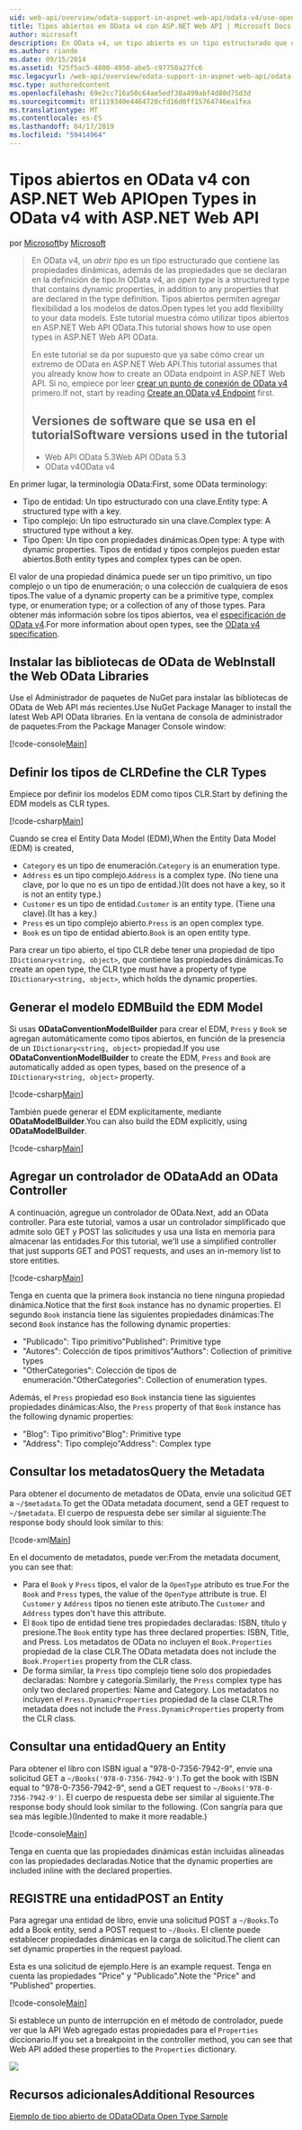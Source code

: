 ```yaml
---
uid: web-api/overview/odata-support-in-aspnet-web-api/odata-v4/use-open-types-in-odata-v4
title: Tipos abiertos en OData v4 con ASP.NET Web API | Microsoft Docs
author: microsoft
description: En OData v4, un tipo abierto es un tipo estructurado que contiene las propiedades dinámicas, además de las propiedades que se declaran en la definición de tipo. Abrir...
ms.author: riande
ms.date: 09/15/2014
ms.assetid: f25f5ac5-4800-4950-abe5-c97750a27fc6
msc.legacyurl: /web-api/overview/odata-support-in-aspnet-web-api/odata-v4/use-open-types-in-odata-v4
msc.type: authoredcontent
ms.openlocfilehash: 69e2cc716a50c64ae5edf38a499abf4d80d75d3d
ms.sourcegitcommit: 0f1119340e4464720cfd16d0ff15764746ea1fea
ms.translationtype: MT
ms.contentlocale: es-ES
ms.lasthandoff: 04/17/2019
ms.locfileid: "59414964"
---
```

# <a name="open-types-in-odata-v4-with-aspnet-web-api"></a><span data-ttu-id="f3721-104">Tipos abiertos en OData v4 con ASP.NET Web API</span><span class="sxs-lookup"><span data-stu-id="f3721-104">Open Types in OData v4 with ASP.NET Web API</span></span>

<span data-ttu-id="f3721-105">por [Microsoft](https://github.com/microsoft)</span><span class="sxs-lookup"><span data-stu-id="f3721-105">by [Microsoft](https://github.com/microsoft)</span></span>

> <span data-ttu-id="f3721-106">En OData v4, un *abrir tipo* es un tipo estructurado que contiene las propiedades dinámicas, además de las propiedades que se declaran en la definición de tipo.</span><span class="sxs-lookup"><span data-stu-id="f3721-106">In OData v4, an *open type* is a structured type that contains dynamic properties, in addition to any properties that are declared in the type definition.</span></span> <span data-ttu-id="f3721-107">Tipos abiertos permiten agregar flexibilidad a los modelos de datos.</span><span class="sxs-lookup"><span data-stu-id="f3721-107">Open types let you add flexibility to your data models.</span></span> <span data-ttu-id="f3721-108">Este tutorial muestra cómo utilizar tipos abiertos en ASP.NET Web API OData.</span><span class="sxs-lookup"><span data-stu-id="f3721-108">This tutorial shows how to use open types in ASP.NET Web API OData.</span></span>
> 
> <span data-ttu-id="f3721-109">En este tutorial se da por supuesto que ya sabe cómo crear un extremo de OData en ASP.NET Web API.</span><span class="sxs-lookup"><span data-stu-id="f3721-109">This tutorial assumes that you already know how to create an OData endpoint in ASP.NET Web API.</span></span> <span data-ttu-id="f3721-110">Si no, empiece por leer [crear un punto de conexión de OData v4](create-an-odata-v4-endpoint.md) primero.</span><span class="sxs-lookup"><span data-stu-id="f3721-110">If not, start by reading [Create an OData v4 Endpoint](create-an-odata-v4-endpoint.md) first.</span></span>
> 
> ## <a name="software-versions-used-in-the-tutorial"></a><span data-ttu-id="f3721-111">Versiones de software que se usa en el tutorial</span><span class="sxs-lookup"><span data-stu-id="f3721-111">Software versions used in the tutorial</span></span>
> 
> 
> - <span data-ttu-id="f3721-112">Web API OData 5.3</span><span class="sxs-lookup"><span data-stu-id="f3721-112">Web API OData 5.3</span></span>
> - <span data-ttu-id="f3721-113">OData v4</span><span class="sxs-lookup"><span data-stu-id="f3721-113">OData v4</span></span>


<span data-ttu-id="f3721-114">En primer lugar, la terminología OData:</span><span class="sxs-lookup"><span data-stu-id="f3721-114">First, some OData terminology:</span></span>

- <span data-ttu-id="f3721-115">Tipo de entidad: Un tipo estructurado con una clave.</span><span class="sxs-lookup"><span data-stu-id="f3721-115">Entity type: A structured type with a key.</span></span>
- <span data-ttu-id="f3721-116">Tipo complejo: Un tipo estructurado sin una clave.</span><span class="sxs-lookup"><span data-stu-id="f3721-116">Complex type: A structured type without a key.</span></span>
- <span data-ttu-id="f3721-117">Tipo Open: Un tipo con propiedades dinámicas.</span><span class="sxs-lookup"><span data-stu-id="f3721-117">Open type: A type with dynamic properties.</span></span> <span data-ttu-id="f3721-118">Tipos de entidad y tipos complejos pueden estar abiertos.</span><span class="sxs-lookup"><span data-stu-id="f3721-118">Both entity types and complex types can be open.</span></span>

<span data-ttu-id="f3721-119">El valor de una propiedad dinámica puede ser un tipo primitivo, un tipo complejo o un tipo de enumeración; o una colección de cualquiera de esos tipos.</span><span class="sxs-lookup"><span data-stu-id="f3721-119">The value of a dynamic property can be a primitive type, complex type, or enumeration type; or a collection of any of those types.</span></span> <span data-ttu-id="f3721-120">Para obtener más información sobre los tipos abiertos, vea el [especificación de OData v4](http://www.odata.org/documentation/odata-version-4-0/).</span><span class="sxs-lookup"><span data-stu-id="f3721-120">For more information about open types, see the [OData v4 specification](http://www.odata.org/documentation/odata-version-4-0/).</span></span>

## <a name="install-the-web-odata-libraries"></a><span data-ttu-id="f3721-121">Instalar las bibliotecas de OData de Web</span><span class="sxs-lookup"><span data-stu-id="f3721-121">Install the Web OData Libraries</span></span>

<span data-ttu-id="f3721-122">Use el Administrador de paquetes de NuGet para instalar las bibliotecas de OData de Web API más recientes.</span><span class="sxs-lookup"><span data-stu-id="f3721-122">Use NuGet Package Manager to install the latest Web API OData libraries.</span></span> <span data-ttu-id="f3721-123">En la ventana de consola de administrador de paquetes:</span><span class="sxs-lookup"><span data-stu-id="f3721-123">From the Package Manager Console window:</span></span>

[!code-console[Main](use-open-types-in-odata-v4/samples/sample1.cmd)]

## <a name="define-the-clr-types"></a><span data-ttu-id="f3721-124">Definir los tipos de CLR</span><span class="sxs-lookup"><span data-stu-id="f3721-124">Define the CLR Types</span></span>

<span data-ttu-id="f3721-125">Empiece por definir los modelos EDM como tipos CLR.</span><span class="sxs-lookup"><span data-stu-id="f3721-125">Start by defining the EDM models as CLR types.</span></span>

[!code-csharp[Main](use-open-types-in-odata-v4/samples/sample2.cs)]

<span data-ttu-id="f3721-126">Cuando se crea el Entity Data Model (EDM),</span><span class="sxs-lookup"><span data-stu-id="f3721-126">When the Entity Data Model (EDM) is created,</span></span>

- <span data-ttu-id="f3721-127">`Category` es un tipo de enumeración.</span><span class="sxs-lookup"><span data-stu-id="f3721-127">`Category` is an enumeration type.</span></span>
- <span data-ttu-id="f3721-128">`Address` es un tipo complejo.</span><span class="sxs-lookup"><span data-stu-id="f3721-128">`Address` is a complex type.</span></span> <span data-ttu-id="f3721-129">(No tiene una clave, por lo que no es un tipo de entidad.)</span><span class="sxs-lookup"><span data-stu-id="f3721-129">(It does not have a key, so it is not an entity type.)</span></span>
- <span data-ttu-id="f3721-130">`Customer` es un tipo de entidad.</span><span class="sxs-lookup"><span data-stu-id="f3721-130">`Customer` is an entity type.</span></span> <span data-ttu-id="f3721-131">(Tiene una clave).</span><span class="sxs-lookup"><span data-stu-id="f3721-131">(It has a key.)</span></span>
- <span data-ttu-id="f3721-132">`Press` es un tipo complejo abierto.</span><span class="sxs-lookup"><span data-stu-id="f3721-132">`Press` is an open complex type.</span></span>
- <span data-ttu-id="f3721-133">`Book` es un tipo de entidad abierto.</span><span class="sxs-lookup"><span data-stu-id="f3721-133">`Book` is an open entity type.</span></span>

<span data-ttu-id="f3721-134">Para crear un tipo abierto, el tipo CLR debe tener una propiedad de tipo `IDictionary<string, object>`, que contiene las propiedades dinámicas.</span><span class="sxs-lookup"><span data-stu-id="f3721-134">To create an open type, the CLR type must have a property of type `IDictionary<string, object>`, which holds the dynamic properties.</span></span>

## <a name="build-the-edm-model"></a><span data-ttu-id="f3721-135">Generar el modelo EDM</span><span class="sxs-lookup"><span data-stu-id="f3721-135">Build the EDM Model</span></span>

<span data-ttu-id="f3721-136">Si usas **ODataConventionModelBuilder** para crear el EDM, `Press` y `Book` se agregan automáticamente como tipos abiertos, en función de la presencia de un `IDictionary<string, object>` propiedad.</span><span class="sxs-lookup"><span data-stu-id="f3721-136">If you use **ODataConventionModelBuilder** to create the EDM, `Press` and `Book` are automatically added as open types, based on the presence of a `IDictionary<string, object>` property.</span></span>

[!code-csharp[Main](use-open-types-in-odata-v4/samples/sample3.cs)]

<span data-ttu-id="f3721-137">También puede generar el EDM explícitamente, mediante **ODataModelBuilder**.</span><span class="sxs-lookup"><span data-stu-id="f3721-137">You can also build the EDM explicitly, using **ODataModelBuilder**.</span></span>

[!code-csharp[Main](use-open-types-in-odata-v4/samples/sample4.cs)]

## <a name="add-an-odata-controller"></a><span data-ttu-id="f3721-138">Agregar un controlador de OData</span><span class="sxs-lookup"><span data-stu-id="f3721-138">Add an OData Controller</span></span>

<span data-ttu-id="f3721-139">A continuación, agregue un controlador de OData.</span><span class="sxs-lookup"><span data-stu-id="f3721-139">Next, add an OData controller.</span></span> <span data-ttu-id="f3721-140">Para este tutorial, vamos a usar un controlador simplificado que admite solo GET y POST las solicitudes y usa una lista en memoria para almacenar las entidades.</span><span class="sxs-lookup"><span data-stu-id="f3721-140">For this tutorial, we'll use a simplified controller that just supports GET and POST requests, and uses an in-memory list to store entities.</span></span>

[!code-csharp[Main](use-open-types-in-odata-v4/samples/sample5.cs)]

<span data-ttu-id="f3721-141">Tenga en cuenta que la primera `Book` instancia no tiene ninguna propiedad dinámica.</span><span class="sxs-lookup"><span data-stu-id="f3721-141">Notice that the first `Book` instance has no dynamic properties.</span></span> <span data-ttu-id="f3721-142">El segundo `Book` instancia tiene las siguientes propiedades dinámicas:</span><span class="sxs-lookup"><span data-stu-id="f3721-142">The second `Book` instance has the following dynamic properties:</span></span>

- <span data-ttu-id="f3721-143">"Publicado": Tipo primitivo</span><span class="sxs-lookup"><span data-stu-id="f3721-143">"Published": Primitive type</span></span>
- <span data-ttu-id="f3721-144">"Autores": Colección de tipos primitivos</span><span class="sxs-lookup"><span data-stu-id="f3721-144">"Authors": Collection of primitive types</span></span>
- <span data-ttu-id="f3721-145">"OtherCategories": Colección de tipos de enumeración.</span><span class="sxs-lookup"><span data-stu-id="f3721-145">"OtherCategories": Collection of enumeration types.</span></span>

<span data-ttu-id="f3721-146">Además, el `Press` propiedad eso `Book` instancia tiene las siguientes propiedades dinámicas:</span><span class="sxs-lookup"><span data-stu-id="f3721-146">Also, the `Press` property of that `Book` instance has the following dynamic properties:</span></span>

- <span data-ttu-id="f3721-147">"Blog": Tipo primitivo</span><span class="sxs-lookup"><span data-stu-id="f3721-147">"Blog": Primitive type</span></span>
- <span data-ttu-id="f3721-148">"Address": Tipo complejo</span><span class="sxs-lookup"><span data-stu-id="f3721-148">"Address": Complex type</span></span>

## <a name="query-the-metadata"></a><span data-ttu-id="f3721-149">Consultar los metadatos</span><span class="sxs-lookup"><span data-stu-id="f3721-149">Query the Metadata</span></span>

<span data-ttu-id="f3721-150">Para obtener el documento de metadatos de OData, envíe una solicitud GET a `~/$metadata`.</span><span class="sxs-lookup"><span data-stu-id="f3721-150">To get the OData metadata document, send a GET request to `~/$metadata`.</span></span> <span data-ttu-id="f3721-151">El cuerpo de respuesta debe ser similar al siguiente:</span><span class="sxs-lookup"><span data-stu-id="f3721-151">The response body should look similar to this:</span></span>

[!code-xml[Main](use-open-types-in-odata-v4/samples/sample6.xml?highlight=5,21)]

<span data-ttu-id="f3721-152">En el documento de metadatos, puede ver:</span><span class="sxs-lookup"><span data-stu-id="f3721-152">From the metadata document, you can see that:</span></span>

- <span data-ttu-id="f3721-153">Para el `Book` y `Press` tipos, el valor de la `OpenType` atributo es true.</span><span class="sxs-lookup"><span data-stu-id="f3721-153">For the `Book` and `Press` types, the value of the `OpenType` attribute is true.</span></span> <span data-ttu-id="f3721-154">El `Customer` y `Address` tipos no tienen este atributo.</span><span class="sxs-lookup"><span data-stu-id="f3721-154">The `Customer` and `Address` types don't have this attribute.</span></span>
- <span data-ttu-id="f3721-155">El `Book` tipo de entidad tiene tres propiedades declaradas: ISBN, título y presione.</span><span class="sxs-lookup"><span data-stu-id="f3721-155">The `Book` entity type has three declared properties: ISBN, Title, and Press.</span></span> <span data-ttu-id="f3721-156">Los metadatos de OData no incluyen el `Book.Properties` propiedad de la clase CLR.</span><span class="sxs-lookup"><span data-stu-id="f3721-156">The OData metadata does not include the `Book.Properties` property from the CLR class.</span></span>
- <span data-ttu-id="f3721-157">De forma similar, la `Press` tipo complejo tiene solo dos propiedades declaradas: Nombre y categoría.</span><span class="sxs-lookup"><span data-stu-id="f3721-157">Similarly, the `Press` complex type has only two declared properties: Name and Category.</span></span> <span data-ttu-id="f3721-158">Los metadatos no incluyen el `Press.DynamicProperties` propiedad de la clase CLR.</span><span class="sxs-lookup"><span data-stu-id="f3721-158">The metadata does not include the `Press.DynamicProperties` property from the CLR class.</span></span>

## <a name="query-an-entity"></a><span data-ttu-id="f3721-159">Consultar una entidad</span><span class="sxs-lookup"><span data-stu-id="f3721-159">Query an Entity</span></span>

<span data-ttu-id="f3721-160">Para obtener el libro con ISBN igual a "978-0-7356-7942-9", envíe una solicitud GET a `~/Books('978-0-7356-7942-9')`.</span><span class="sxs-lookup"><span data-stu-id="f3721-160">To get the book with ISBN equal to "978-0-7356-7942-9", send a GET request to `~/Books('978-0-7356-7942-9')`.</span></span> <span data-ttu-id="f3721-161">El cuerpo de respuesta debe ser similar al siguiente.</span><span class="sxs-lookup"><span data-stu-id="f3721-161">The response body should look similar to the following.</span></span> <span data-ttu-id="f3721-162">(Con sangría para que sea más legible.)</span><span class="sxs-lookup"><span data-stu-id="f3721-162">(Indented to make it more readable.)</span></span>

[!code-console[Main](use-open-types-in-odata-v4/samples/sample7.cmd?highlight=8-13,15-23)]

<span data-ttu-id="f3721-163">Tenga en cuenta que las propiedades dinámicas están incluidas alineadas con las propiedades declaradas.</span><span class="sxs-lookup"><span data-stu-id="f3721-163">Notice that the dynamic properties are included inline with the declared properties.</span></span>

## <a name="post-an-entity"></a><span data-ttu-id="f3721-164">REGISTRE una entidad</span><span class="sxs-lookup"><span data-stu-id="f3721-164">POST an Entity</span></span>

<span data-ttu-id="f3721-165">Para agregar una entidad de libro, envíe una solicitud POST a `~/Books`.</span><span class="sxs-lookup"><span data-stu-id="f3721-165">To add a Book entity, send a POST request to `~/Books`.</span></span> <span data-ttu-id="f3721-166">El cliente puede establecer propiedades dinámicas en la carga de solicitud.</span><span class="sxs-lookup"><span data-stu-id="f3721-166">The client can set dynamic properties in the request payload.</span></span>

<span data-ttu-id="f3721-167">Esta es una solicitud de ejemplo.</span><span class="sxs-lookup"><span data-stu-id="f3721-167">Here is an example request.</span></span> <span data-ttu-id="f3721-168">Tenga en cuenta las propiedades "Price" y "Publicado".</span><span class="sxs-lookup"><span data-stu-id="f3721-168">Note the "Price" and "Published" properties.</span></span>

[!code-console[Main](use-open-types-in-odata-v4/samples/sample8.cmd?highlight=10)]

<span data-ttu-id="f3721-169">Si establece un punto de interrupción en el método de controlador, puede ver que la API Web agregado estas propiedades para el `Properties` diccionario.</span><span class="sxs-lookup"><span data-stu-id="f3721-169">If you set a breakpoint in the controller method, you can see that Web API added these properties to the `Properties` dictionary.</span></span>

![](use-open-types-in-odata-v4/_static/image1.png)

## <a name="additional-resources"></a><span data-ttu-id="f3721-170">Recursos adicionales</span><span class="sxs-lookup"><span data-stu-id="f3721-170">Additional Resources</span></span>

[<span data-ttu-id="f3721-171">Ejemplo de tipo abierto de OData</span><span class="sxs-lookup"><span data-stu-id="f3721-171">OData Open Type Sample</span></span>](http://aspnet.codeplex.com/sourcecontrol/latest#Samples/WebApi/OData/v4/ODataOpenTypeSample/ReadMe.txt)
